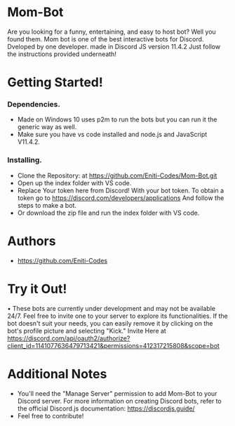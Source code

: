 # Mom-Bot
Are you looking for a funny, entertaining, and easy to host bot? Well you found them. Mom bot is one of the best interactive bots for Discord. Dveloped by one developer. made in Discord JS version 11.4.2 Just follow the instructions provided underneath!

# Getting Started!

### Dependencies.
* Made on Windows 10 uses p2m to run the bots but you can run it the generic way as well.
*  Make sure you have vs code installed and node.js and JavaScript V11.4.2.

### Installing.
* Clone the Repository: at https://github.com/Eniti-Codes/Mom-Bot.git
* Open up the index folder with VS code.
* Replace Your token here from Discord! With your bot token. To obtain a token go to https://discord.com/developers/applications 
And follow the steps to make a bot.
* Or download the zip file and run the index folder with VS code.

# Authors
* https://github.com/Eniti-Codes

# Try it Out!
• These bots are currently under development and may not be available 24/7. Feel free to invite one to your server to explore its functionalities. If the bot doesn't suit your needs, you can easily remove it by clicking on the bot's profile picture and selecting "Kick."
Invite Here at https://discord.com/api/oauth2/authorize?client_id=1141077636479713421&permissions=412317215808&scope=bot

# Additional Notes
* You'll need the "Manage Server" permission to add Mom-Bot to your Discord server.
For more information on creating Discord bots, refer to the official Discord.js documentation: https://discordjs.guide/
* Feel free to contribute!
